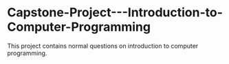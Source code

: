 # Capstone-Project---Introduction-to-Computer-Programming

This project contains normal questions on introduction to computer programming.
